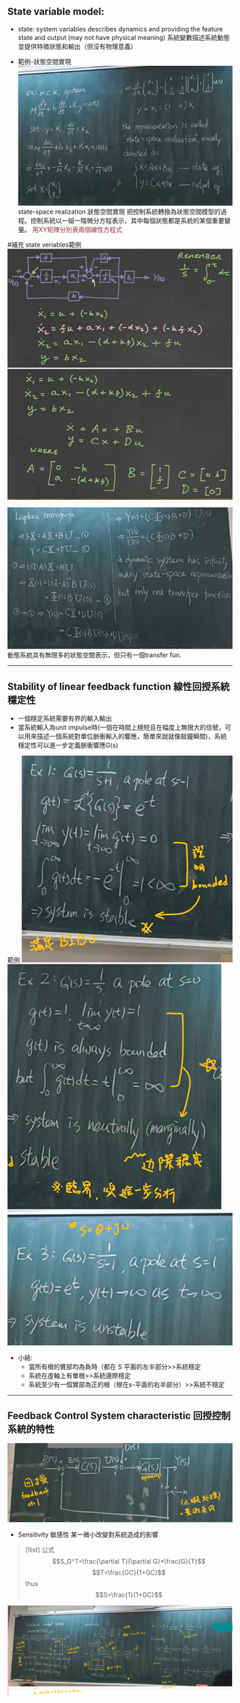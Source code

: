 ## State variable model:

- state:
	system variables describes dynamics and providing the feature state and output (may not have physical meaning)
	系統變數描述系統動態並提供特徵狀態和輸出（但沒有物理意義）

- 範例-狀態空間實現
![image.png|450](https://raw.githubusercontent.com/laudantstolam/imagesource/main/20230422211454.png)
state-space realization 狀態空間實現
	把控制系統轉換為狀態空間模型的過程。控制系統以一組一階微分方程表示，其中每個狀態都是系統的某個重要變量。
	<font color="#953734">用XY矩陣分別表兩個線性方程式</font>

#補充 state veriables範例
![image.png|525](https://raw.githubusercontent.com/laudantstolam/imagesource/main/20230422211925.png)
![image.png|525](https://raw.githubusercontent.com/laudantstolam/imagesource/main/20230422212228.png)

![image.png|550](https://raw.githubusercontent.com/laudantstolam/imagesource/main/20230422211524.png)
動態系統具有無限多的狀態空間表示，但只有一個transfer fun.

---

## Stability of linear feedback function 線性回授系統穩定性

- 一個穩定系統需要有界的輸入輸出
- 當系統輸入為unit impulse時(一個在時間上極短且在幅度上無限大的信號，可以用來描述一個系統對單位脈衝輸入的響應，簡單來說就像敲鐘瞬間)，系統穩定性可以進一步定義脈衝響應G(s)

 範例
	![image.png|297](https://raw.githubusercontent.com/laudantstolam/imagesource/main/20230422215224.png)
	![image.png|229](https://raw.githubusercontent.com/laudantstolam/imagesource/main/20230422215259.png)
	![image.png|350](https://raw.githubusercontent.com/laudantstolam/imagesource/main/20230422215454.png)

- 小結:
	- 當所有根的實部均為負時（都在 S 平面的左半部分>>系統穩定
	- 系統在虛軸上有單根>>系統邊際穩定
	- 系統至少有一個實部為正的根（根在s-平面的右半部分）>>系統不穩定

---
## Feedback Control System characteristic 回授控制系統的特性

 ![image.png|500](https://raw.githubusercontent.com/laudantstolam/imagesource/main/20230422220609.png)
 
- Sensitivity 敏感性
	某一微小改變對系統造成的影響

> [!list] 公式
> $$S_G^T=\frac{\partial T}{\partial G}*\frac{G}{T}$$
> $$T=\frac{GC}{1+GC}$$
> thus 
> $$S=\frac{1}{1+GC}$$

![image.png](https://raw.githubusercontent.com/laudantstolam/imagesource/main/20230422220839.png)


